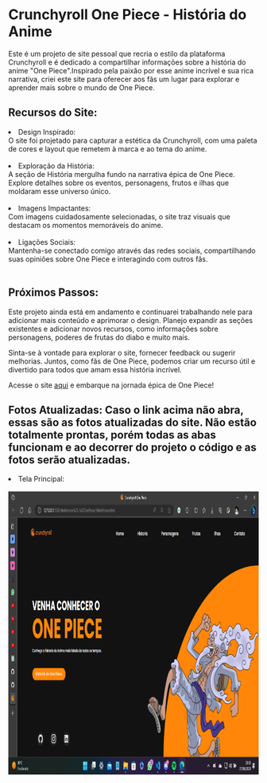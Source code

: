 # Crunchyroll One Piece - História do Anime
Este é um projeto de site pessoal que recria o estilo da plataforma Crunchyroll e é dedicado a compartilhar informações sobre a história do anime "One Piece".Inspirado pela paixão por esse anime incrível e sua rica narrativa, criei este site para oferecer aos fãs um lugar para explorar e aprender mais sobre o mundo de One Piece.

## Recursos do Site:

<li>Design Inspirado:</li> O site foi projetado para capturar a estética da Crunchyroll, com uma paleta de cores e layout que remetem à marca e ao tema do anime.
<br>
</br>
<li>Exploração da História:</li>A seção de História mergulha fundo na narrativa épica de One Piece. Explore detalhes sobre os eventos, personagens, frutos e ilhas que moldaram esse universo único.
<br>
</br>
<li>Imagens Impactantes:</li> Com imagens cuidadosamente selecionadas, o site traz visuais que destacam os momentos memoráveis do anime.
<br>
</br>
<li>Ligações Sociais:</li>Mantenha-se conectado comigo através das redes sociais, compartilhando suas opiniões sobre One Piece e interagindo com outros fãs.
<br>
</br>

## Próximos Passos:
Este projeto ainda está em andamento e continuarei trabalhando nele para adicionar mais conteúdo e aprimorar o design. Planejo expandir as seções existentes e adicionar novos recursos, como informações sobre personagens, poderes de frutas do diabo e muito mais.

Sinta-se à vontade para explorar o site, fornecer feedback ou sugerir melhorias. Juntos, como fãs de One Piece, podemos criar um recurso útil e divertido para todos que amam essa história incrível.

Acesse o site [aqui](http://127.0.0.1:5500/WebAnime%20-%20OnePiece/1WebHome.html) e embarque na jornada épica de One Piece!

## Fotos Atualizadas: Caso o link acima não abra, essas são as fotos atualizadas do site. Não estão totalmente prontas, porém todas as abas funcionam e ao decorrer do projeto o código e as fotos serão atualizadas.

<li>Tela Principal:</li><br>
  <img src="WebAnime - OnePiece/Captura de tela 2023-08-27 231525.png" alt="Tela Principal" width="1066px" height="568px">

